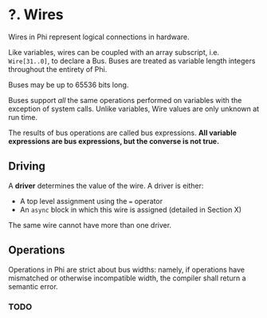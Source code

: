 # ?. Wires
Wires in Phi represent logical connections in hardware.

Like variables, wires can be coupled with an array subscript, i.e. `Wire[31..0]`, to declare a Bus. Buses are treated as variable length integers throughout the entirety of Phi.

Buses may be up to 65536 bits long.

Buses support *all* the same operations performed on variables with the exception of system calls. Unlike variables, Wire values are only unknown at run time.

The results of bus operations are called bus expressions. **All variable expressions are bus expressions, but the converse is not true.**

## Driving
A **driver** determines the value of the wire. A driver is either:
* A top level assignment using the `=` operator
* An `async` block in which this wire is assigned (detailed in Section X)

The same wire cannot have more than one driver.

## Operations
Operations in Phi are strict about bus widths: namely, if operations have mismatched or otherwise incompatible width, the compiler shall return a semantic error.

### TODO